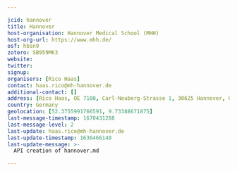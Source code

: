 ```yaml
---

jcid: hannover
title: Hannover
host-organisation: Hannover Medical School (MHH)
host-org-url: https://www.mhh.de/
osf: hbsn9
zotero: SB959MK3
website: 
twitter: 
signup: 
organisers: [Rico Haas]
contact: haas.rico@mh-hannover.de
additional-contact: []
address: [Rico Haas, OE 7180, Carl-Neuberg-Strasse 1, 30625 Hannover, Germany]
country: Germany
geolocation: [52.3755991766591, 9.73388671875]
last-message-timestamp: 1670431288
last-message-level: 2
last-update: haas.rico@mh-hannover.de
last-update-timestamp: 1636466140
last-update-message: >-
  API creation of hannover.md

---
```



